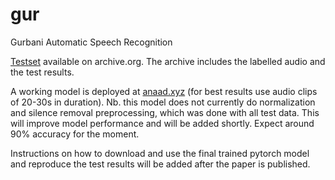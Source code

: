 # gur
Gurbani Automatic Speech Recognition

[Testset](https://archive.org/details/test.tar_202112) available on archive.org. The archive includes the labelled audio and the test results.

A working model is deployed at [anaad.xyz](https://anaad.xyz) (for best results use audio clips of 20-30s in duration). Nb. this model does not currently do normalization and silence removal preprocessing, which was done with all test data. This will improve model performance and will be added shortly. Expect around 90% accuracy for the moment.

Instructions on how to download and use the final trained pytorch model and reproduce the test results will be added after the paper is published. 
